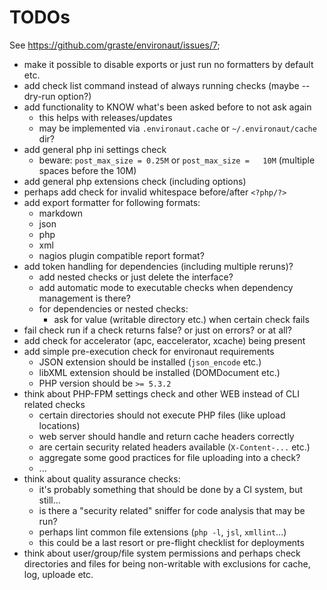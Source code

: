 # TODOs

See <https://github.com/graste/environaut/issues/7>;

- make it possible to disable exports or just run no formatters by default etc.
- add check list command instead of always running checks (maybe --dry-run
  option?)
- add functionality to KNOW what's been asked before to not ask again
    - this helps with releases/updates
    - may be implemented via `.environaut.cache` or `~/.environaut/cache` dir?
- add general php ini settings check
    - beware: ```post_max_size = 0.25M``` or ```post_max_size =   10M``` (multiple spaces before the 10M)
- add general php extensions check (including options)
- perhaps add check for invalid whitespace before/after ```<?php/?>```
- add export formatter for following formats:
    - markdown
    - json
    - php
    - xml
    - nagios plugin compatible report format?
- add token handling for dependencies (including multiple reruns)?
    - add nested checks or just delete the interface?
    - add automatic mode to executable checks when dependency management is there?
    - for dependencies or nested checks:
        - ask for value (writable directory etc.) when certain check fails
- fail check run if a check returns false? or just on errors? or at all?
- add check for accelerator (apc, eaccelerator, xcache) being present
- add simple pre-execution check for environaut requirements
    - JSON extension should be installed (```json_encode``` etc.)
    - libXML extension should be installed (DOMDocument etc.)
    - PHP version should be ```>= 5.3.2```
- think about PHP-FPM settings check and other WEB instead of CLI related checks
    - certain directories should not execute PHP files (like upload locations)
    - web server should handle and return cache headers correctly
    - are certain security related headers available (`X-Content-...` etc.)
    - aggregate some good practices for file uploading into a check?
    - ...
- think about quality assurance checks:
    - it's probably something that should be done by a CI system, but still...
    - is there a "security related" sniffer for code analysis that may be run?
    - perhaps lint common file extensions (`php -l`, `jsl`, `xmllint`...)
    - this could be a last resort or pre-flight checklist for deployments
- think about user/group/file system permissions and perhaps check directories
  and files for being non-writable with exclusions for cache, log, uploade etc.

